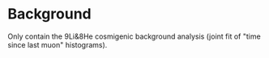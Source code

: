# Background
Only contain the 9Li&8He cosmigenic background analysis (joint fit of "time since last muon" histograms).
